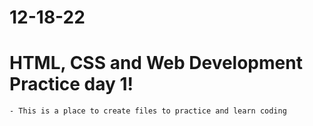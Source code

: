 # 12-18-22

# HTML, CSS and Web Development Practice day 1!

    - This is a place to create files to practice and learn coding